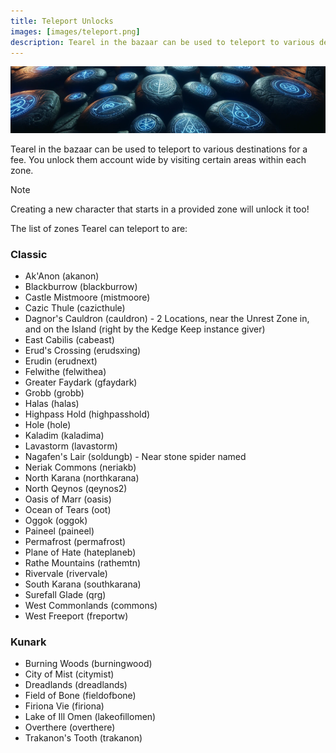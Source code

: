```yaml
---
title: Teleport Unlocks
images: [images/teleport.png]
description: Tearel in the bazaar can be used to teleport to various destinations for a fee. This page lists all locations unlockable.
---
```


![Teleport](images/teleport.png)

Tearel in the bazaar can be used to teleport to various destinations for a fee. You unlock them account wide by visiting certain areas within each zone.

> [!note]
> Creating a new character that starts in a provided zone will unlock it too!

The list of zones Tearel can teleport to are:

### Classic

* Ak'Anon (akanon)
* Blackburrow (blackburrow)
* Castle Mistmoore (mistmoore)
* Cazic Thule (cazicthule)
* Dagnor's Cauldron (cauldron) - 2 Locations, near the Unrest Zone in, and on the Island (right by the Kedge Keep instance giver)
* East Cabilis (cabeast)
* Erud's Crossing (erudsxing)
* Erudin (erudnext)
* Felwithe (felwithea)
* Greater Faydark (gfaydark)
* Grobb (grobb)
* Halas (halas)
* Highpass Hold (highpasshold)
* Hole (hole)
* Kaladim (kaladima)
* Lavastorm (lavastorm)
* Nagafen's Lair (soldungb) - Near stone spider named
* Neriak Commons (neriakb)
* North Karana (northkarana)
* North Qeynos (qeynos2)
* Oasis of Marr (oasis)
* Ocean of Tears (oot)
* Oggok (oggok)
* Paineel (paineel)
* Permafrost (permafrost)
* Plane of Hate (hateplaneb)
* Rathe Mountains (rathemtn)
* Rivervale (rivervale)
* South Karana (southkarana)
* Surefall Glade (qrg)
* West Commonlands (commons)
* West Freeport (freportw)

### Kunark

* Burning Woods (burningwood)
* City of Mist (citymist)
* Dreadlands (dreadlands)
* Field of Bone (fieldofbone)
* Firiona Vie (firiona)
* Lake of Ill Omen (lakeofillomen)
* Overthere (overthere)
* Trakanon's Tooth (trakanon)
